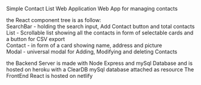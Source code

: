 Simple Contact List Web Application
Web App for managing contacts 

the React component tree is as follow:<br/>
  SearchBar - holding the search input, Add Contact button and total contacts<br/>
  List - Scrollable list showing all the contacts in form of selectable cards and a button for CSV export<br/>
  Contact - in form of a card showing name, address and picture<br/>
  Modal - universal modal for Adding, Modifying and deleting Contacts<br/>

the Backend Server is made with Node Express and mySql Database and is hosted on heroku with a ClearDB mySql database attached as resource
The FrontEnd React is hosted on netlify









